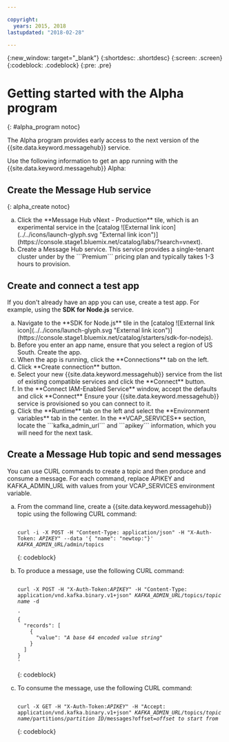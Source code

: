 ```yaml
---

copyright:
  years: 2015, 2018
lastupdated: "2018-02-28"

---
```


{:new_window: target="_blank"}
{:shortdesc: .shortdesc}
{:screen: .screen}
{:codeblock: .codeblock}
{:pre: .pre}

<!-- Notes from chat with Charlie 

Different plan for provisioning

Quality of service from each plan

Life of a user through cycle - APIs, feature sets

-->

# Getting started with the Alpha program
{: #alpha_program notoc}

The Alpha program provides early access to the next version of the {{site.data.keyword.messagehub}} service. 

Use the following information to get an app running with the {{site.data.keyword.messagehub}} Alpha:


## Create the Message Hub service
{: alpha_create notoc}

<ol type="a">
  <li>Click the **Message Hub vNext - Production** tile, which is an experimental service in the 
[catalog ![External link icon](../../icons/launch-glyph.svg "External link icon")](https://console.stage1.bluemix.net/catalog/labs/?search=vnext).</li>

  <li>Create a Message Hub service. This service provides a single-tenant cluster under by the ```Premium``` pricing plan and typically takes 1-3 hours to provision.</li>
</ol>  


## Create and connect a test app

If you don't already have an app you can use, create a test app. For example, using the **SDK for Node.js** service. 

<ol type="a">
<li>Navigate to the **SDK for Node.js** tile in the [catalog ![External link icon](../../icons/launch-glyph.svg "External link icon")](https://console.stage1.bluemix.net/catalog/starters/sdk-for-nodejs).</li>
   
<li>Before you enter an app name, ensure that you select a region of US South. Create the app.</li>

<li>When the app is running, click the **Connections** tab on the left.</li>

<li>Click **Create connection** button.</li>

<li>Select your new {{site.data.keyword.messagehub}} service from the list of existing compatible services and click the **Connect** button.</li>

<li>In the **Connect IAM-Enabled Service** window, accept the defaults and click **Connect**
Ensure your {{site.data.keyword.messagehub}} service is provisioned so you can connect to it.</li>

<li>Click the **Runtime** tab on the left and select the **Environment variables** tab in the center. In the **VCAP_SERVICES** section, locate the ```kafka_admin_url``` and ```apikey``` information, which you will need for the next task.</li>
</ol>


## Create a Message Hub topic and send messages

You can use CURL commands to create a topic and then produce and consume a message. For each command, replace APIKEY and KAFKA_ADMIN_URL with values from your VCAP_SERVICES environment variable.

<ol type="a">
<li>From the command line, create a {{site.data.keyword.messagehub}} topic using the following CURL command:

<pre class="pre"><code>
curl -i -X POST -H "Content-Type: application/json" -H "X-Auth-Token: <var class="keyword varname">APIKEY</var>" --data '{ "name": "newtop:"}' <var class="keyword varname">KAFKA_ADMIN_URL</var>/admin/topics
</code></pre>
{: codeblock}
</li>
<li>To produce a message, use the following CURL command:

<pre class="pre"><code>
curl -X POST -H "X-Auth-Token:<var class="keyword varname">APIKEY</var>" -H "Content-Type: application/vnd.kafka.binary.v1+json" <var class="keyword varname">KAFKA_ADMIN_URL</var>/topics/<var class="keyword varname">topic name</var> -d 

'
{
  "records": [
    {
      "value": "<var class="keyword varname">A base 64 encoded value string</var>"
    }
  ]
}
'
</code></pre>
{: codeblock}
</li>
<li>To consume the message, use the following CURL command: 

<pre class="pre"><code>
curl -X GET -H "X-Auth-Token:<var class="keyword varname">APIKEY</var>" -H "Accept: application/vnd.kafka.binary.v1+json" <var class="keyword varname">KAFKA_ADMIN_URL</var>/topics/<var class="keyword varname">topic name</var>/partitions/<var class="keyword varname">partition ID</var>/messages?offset=<var class="keyword varname">offset to start from</var>
</code></pre>
{: codeblock}
</li>
</ol>








